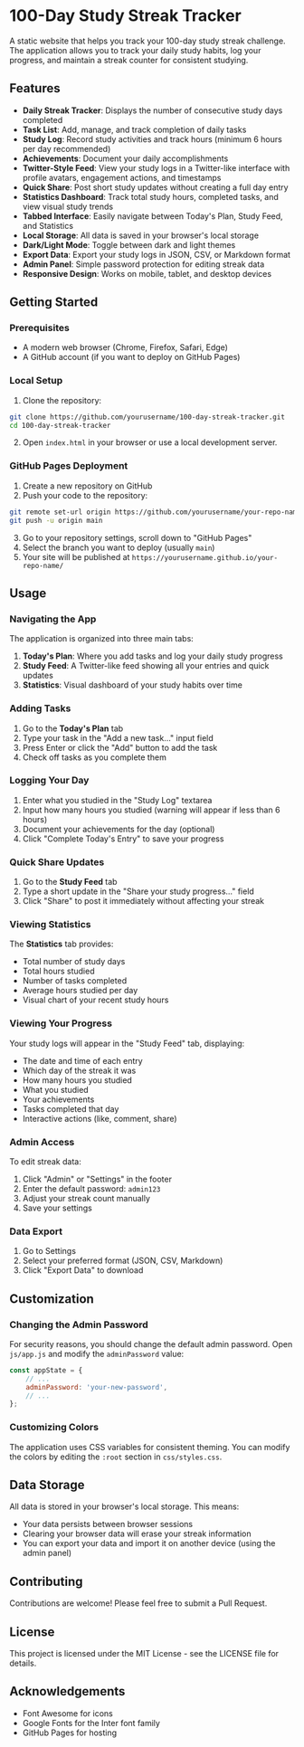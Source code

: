 # 100-Day Study Streak Tracker

A static website that helps you track your 100-day study streak challenge. The application allows you to track your daily study habits, log your progress, and maintain a streak counter for consistent studying.



## Features

- **Daily Streak Tracker**: Displays the number of consecutive study days completed
- **Task List**: Add, manage, and track completion of daily tasks
- **Study Log**: Record study activities and track hours (minimum 6 hours per day recommended)
- **Achievements**: Document your daily accomplishments
- **Twitter-Style Feed**: View your study logs in a Twitter-like interface with profile avatars, engagement actions, and timestamps
- **Quick Share**: Post short study updates without creating a full day entry
- **Statistics Dashboard**: Track total study hours, completed tasks, and view visual study trends
- **Tabbed Interface**: Easily navigate between Today's Plan, Study Feed, and Statistics
- **Local Storage**: All data is saved in your browser's local storage
- **Dark/Light Mode**: Toggle between dark and light themes
- **Export Data**: Export your study logs in JSON, CSV, or Markdown format
- **Admin Panel**: Simple password protection for editing streak data
- **Responsive Design**: Works on mobile, tablet, and desktop devices

## Getting Started

### Prerequisites

- A modern web browser (Chrome, Firefox, Safari, Edge)
- A GitHub account (if you want to deploy on GitHub Pages)

### Local Setup

1. Clone the repository:
```bash
git clone https://github.com/yourusername/100-day-streak-tracker.git
cd 100-day-streak-tracker
```

2. Open `index.html` in your browser or use a local development server.

### GitHub Pages Deployment

1. Create a new repository on GitHub
2. Push your code to the repository:
```bash
git remote set-url origin https://github.com/yourusername/your-repo-name.git
git push -u origin main
```

3. Go to your repository settings, scroll down to "GitHub Pages"
4. Select the branch you want to deploy (usually `main`)
5. Your site will be published at `https://yourusername.github.io/your-repo-name/`

## Usage

### Navigating the App

The application is organized into three main tabs:
1. **Today's Plan**: Where you add tasks and log your daily study progress
2. **Study Feed**: A Twitter-like feed showing all your entries and quick updates
3. **Statistics**: Visual dashboard of your study habits over time

### Adding Tasks

1. Go to the **Today's Plan** tab
2. Type your task in the "Add a new task..." input field
3. Press Enter or click the "Add" button to add the task
4. Check off tasks as you complete them

### Logging Your Day

1. Enter what you studied in the "Study Log" textarea
2. Input how many hours you studied (warning will appear if less than 6 hours)
3. Document your achievements for the day (optional)
4. Click "Complete Today's Entry" to save your progress

### Quick Share Updates

1. Go to the **Study Feed** tab
2. Type a short update in the "Share your study progress..." field
3. Click "Share" to post it immediately without affecting your streak

### Viewing Statistics

The **Statistics** tab provides:
- Total number of study days
- Total hours studied
- Number of tasks completed
- Average hours studied per day
- Visual chart of your recent study hours

### Viewing Your Progress

Your study logs will appear in the "Study Feed" tab, displaying:
- The date and time of each entry
- Which day of the streak it was
- How many hours you studied
- What you studied
- Your achievements
- Tasks completed that day
- Interactive actions (like, comment, share)

### Admin Access

To edit streak data:
1. Click "Admin" or "Settings" in the footer
2. Enter the default password: `admin123`
3. Adjust your streak count manually
4. Save your settings

### Data Export

1. Go to Settings
2. Select your preferred format (JSON, CSV, Markdown)
3. Click "Export Data" to download

## Customization

### Changing the Admin Password

For security reasons, you should change the default admin password. Open `js/app.js` and modify the `adminPassword` value:

```javascript
const appState = {
    // ...
    adminPassword: 'your-new-password',
    // ...
};
```

### Customizing Colors

The application uses CSS variables for consistent theming. You can modify the colors by editing the `:root` section in `css/styles.css`.

## Data Storage

All data is stored in your browser's local storage. This means:

- Your data persists between browser sessions
- Clearing your browser data will erase your streak information
- You can export your data and import it on another device (using the admin panel)

## Contributing

Contributions are welcome! Please feel free to submit a Pull Request.

## License

This project is licensed under the MIT License - see the LICENSE file for details.

## Acknowledgements

- Font Awesome for icons
- Google Fonts for the Inter font family
- GitHub Pages for hosting 
